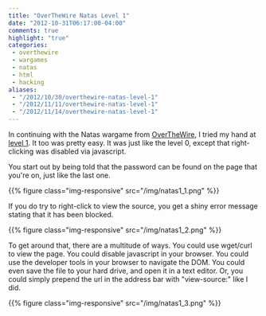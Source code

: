 ```yaml
---
title: "OverTheWire Natas Level 1"
date: "2012-10-31T06:17:00-04:00"
comments: true
highlight: "true"
categories:
 - overthewire
 - wargames
 - natas
 - html
 - hacking
aliases:
 - "/2012/10/30/overthewire-natas-level-1"
 - "/2012/11/11/overthewire-natas-level-1"
 - "/2012/11/14/overthewire-natas-level-1"
---
```


In continuing with the Natas wargame from [OverTheWire](http://www.overthewire.org), I tried my hand at [level 1](http://www.overthewire.org/wargames/natas/natas1.shtml). It too was pretty easy. It was just like the level 0, except that right-clicking was disabled via javascript.

<!-- more -->

You start out by being told that the password can be found on the page that you're on, just like the last one.

{{% figure class="img-responsive" src="/img/natas1_1.png" %}}

If you do try to right-click to view the source, you get a shiny error message stating that it has been blocked.

{{% figure class="img-responsive" src="/img/natas1_2.png" %}}

To get around that, there are a multitude of ways. You could use wget/curl to view the page. You could disable javascript in your browser. You could use the developer tools in your browser to navigate the DOM. You could even save the file to your hard drive, and open it in a text editor. Or, you could simply prepend the url in the address bar with "view-source:" like I did.

{{% figure class="img-responsive" src="/img/natas1_3.png" %}}

